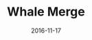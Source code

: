 ---
layout: site
title: "Whale Merge"
date: 2016-11-17
categories: [community]
version: 1.3.0
major: 1
minor: 3
patch: 0
slug: whalemerge
link: http://whalemerge.com/
permalink: /sites/:slug
---
